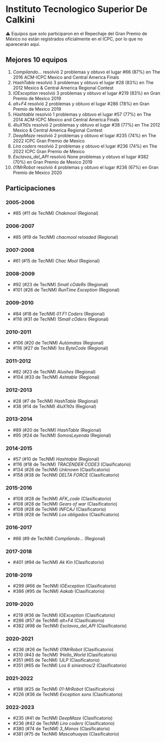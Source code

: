 # Instituto Tecnologico Superior De Calkini

:warning: Equipos que solo participaron en el Repechaje del Gran Premio de México no están registrados oficialmente en el ICPC, por lo que no aparecerán aquí.

## Mejores 10 equipos

1. _Compilando..._ resolvió 2 problemas y obtuvo el lugar #66 (87%) en The 2016 ACM-ICPC Mexico and Central America Finals
1. _HashTable_ resolvió 3 problemas y obtuvo el lugar #28 (83%) en The 2012 Mexico & Central America Regional Contest
1. _IOException_ resolvió 3 problemas y obtuvo el lugar #219 (83%) en Gran Premio de Mexico 2019
1. _alt+F4_ resolvió 2 problemas y obtuvo el lugar #286 (78%) en Gran Premio de Mexico 2019
1. _Hashtable_ resolvió 1 problemas y obtuvo el lugar #57 (77%) en The 2014 ACM-ICPC Mexico and Central America Finals
1. _4luX1t0s_ resolvió 2 problemas y obtuvo el lugar #38 (77%) en The 2012 Mexico & Central America Regional Contest
1. _DeepMaze_ resolvió 2 problemas y obtuvo el lugar #235 (74%) en The 2022 ICPC Gran Premio de Mexico
1. _Lira coders_ resolvió 2 problemas y obtuvo el lugar #236 (74%) en The 2022 ICPC Gran Premio de Mexico
1. _Esclavos_del_API_ resolvió None problemas y obtuvo el lugar #382 (70%) en Gran Premio de Mexico 2019
1. _01MrRobot_ resolvió 4 problemas y obtuvo el lugar #236 (67%) en Gran Premio de Mexico 2020

## Participaciones

### 2005-2006

- #85 (#11 de TecNM) _Chakmool_ (Regional)

### 2006-2007

- #85 (#19 de TecNM) _chacmool reloaded_ (Regional)

### 2007-2008

- #61 (#15 de TecNM) _Chac Mool_ (Regional)

### 2008-2009

- #92 (#23 de TecNM) _Small cOdeRs_ (Regional)
- #101 (#26 de TecNM) _RunTime Exception_ (Regional)

### 2009-2010

- #84 (#18 de TecNM) _01 F1 Coders_ (Regional)
- #116 (#31 de TecNM) _1Small cOders_ (Regional)

### 2010-2011

- #106 (#20 de TecNM) _Autómatas_ (Regional)
- #116 (#27 de TecNM) _1os ByteCode_ (Regional)

### 2011-2012

- #82 (#23 de TecNM) _Alushes_ (Regional)
- #104 (#33 de TecNM) _Ashtable_ (Regional)

### 2012-2013

- #28 (#7 de TecNM) _HashTable_ (Regional)
- #38 (#14 de TecNM) _4luX1t0s_ (Regional)

### 2013-2014

- #89 (#20 de TecNM) _HashTable_ (Regional)
- #95 (#24 de TecNM) _SomosLeyenda_ (Regional)

### 2014-2015

- #57 (#10 de TecNM) _Hashtable_ (Regional)
- #116 (#18 de TecNM) _TRACENDER CODE3_ (Clasificatorio)
- #134 (#26 de TecNM) _Unknown_ (Clasificatorio)
- #158 (#38 de TecNM) _DELTA FORCE_ (Clasificatorio)

### 2015-2016

- #108 (#28 de TecNM) _AFK_code_ (Clasificatorio)
- #108 (#28 de TecNM) _Gears of war_ (Clasificatorio)
- #108 (#28 de TecNM) _INFCAJ_ (Clasificatorio)
- #108 (#28 de TecNM) _Los obligados_ (Clasificatorio)

### 2016-2017

- #66 (#9 de TecNM) _Compilando..._ (Regional)

### 2017-2018

- #401 (#94 de TecNM) _Ak Kin_ (Clasificatorio)

### 2018-2019

- #299 (#66 de TecNM) _IOException_ (Clasificatorio)
- #386 (#95 de TecNM) _Aakab_ (Clasificatorio)

### 2019-2020

- #219 (#36 de TecNM) _IOException_ (Clasificatorio)
- #286 (#57 de TecNM) _alt+F4_ (Clasificatorio)
- #382 (#98 de TecNM) _Esclavos_del_API_ (Clasificatorio)

### 2020-2021

- #236 (#26 de TecNM) _01MrRobot_ (Clasificatorio)
- #310 (#43 de TecNM) _1Hello_World_ (Clasificatorio)
- #351 (#65 de TecNM) _1JLP_ (Clasificatorio)
- #351 (#65 de TecNM) _Los 6 siniestros/2_ (Clasificatorio)

### 2021-2022

- #198 (#25 de TecNM) _01-MrRobot_ (Clasificatorio)
- #226 (#36 de TecNM) _Exception sons_ (Clasificatorio)

### 2022-2023

- #235 (#41 de TecNM) _DeepMaze_ (Clasificatorio)
- #236 (#42 de TecNM) _Lira coders_ (Clasificatorio)
- #380 (#74 de TecNM) _3_Monos_ (Clasificatorio)
- #381 (#75 de TecNM) _Mascahuayas_ (Clasificatorio)



